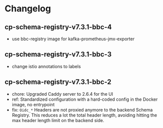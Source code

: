 # Changelog

## cp-schema-registry-v7.3.1-bbc-4
* use bbc-registry image for kafka-prometheus-jmx-exporter

## cp-schema-registry-v7.3.1-bbc-3
* change istio annotations to labels

## cp-schema-registry-v7.3.1-bbc-2

* chore: Upgraded Caddy server to 2.6.4 for the UI
* ref: Standardized configuration with a hard-coded config in the Docker image, no
   entrypoint
* fix: `Oidc_*` Headers are not proxied anymore to the backend Schema
   Registry. This reduces a lot the total header length, avoiding hitting
   the max header length limit on the backend side.
